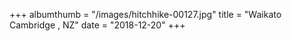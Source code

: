 +++
albumthumb = "/images/hitchhike-00127.jpg"
title = "Waikato Cambridge , NZ"
date = "2018-12-20"
+++
